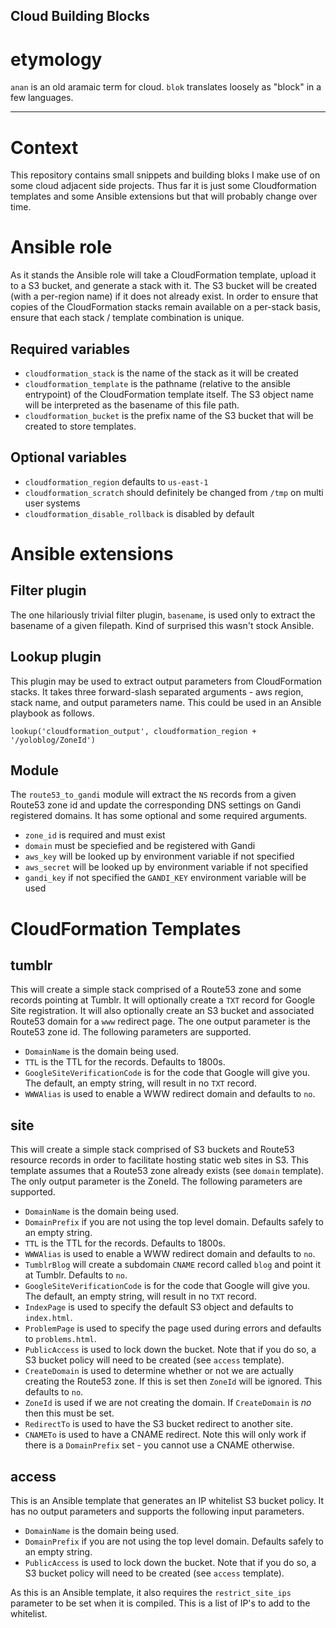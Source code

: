 Cloud Building Blocks
---------------------

# etymology

`anan` is an old aramaic term for cloud.
`blok` translates loosely as "block" in a few languages.

----

# Context

This repository contains small snippets and building bloks I make use of on some cloud adjacent side projects. Thus far it is just some Cloudformation templates and some Ansible extensions but that will probably change over time.

# Ansible role

As it stands the Ansible role will take a CloudFormation template, upload it to a S3 bucket, and generate a stack with it. The S3 bucket will be created (with a per-region name) if it does not already exist. In order to ensure that copies of the CloudFormation stacks remain available on a per-stack basis, ensure that each stack / template combination is unique.

## Required variables

* `cloudformation_stack` is the name of the stack as it will be created
* `cloudformation_template` is the pathname (relative to the ansible entrypoint) of the CloudFormation template itself. The S3 object name will be interpreted as the basename of this file path.
* `cloudformation_bucket` is the prefix name of the S3 bucket that will be created to store templates.

## Optional variables

* `cloudformation_region` defaults to `us-east-1`
* `cloudformation_scratch` should definitely be changed from `/tmp` on multi user systems
* `cloudformation_disable_rollback` is disabled by default

# Ansible extensions

## Filter plugin

The one hilariously trivial filter plugin, `basename`, is used only to extract the basename of a given filepath. Kind of surprised this wasn't stock Ansible.

## Lookup plugin

This plugin may be used to extract output parameters from CloudFormation stacks. It takes three forward-slash separated arguments - aws region, stack name, and output parameters name. This could be used in an Ansible playbook as follows.

    lookup('cloudformation_output', cloudformation_region + '/yoloblog/ZoneId')

## Module

The `route53_to_gandi` module will extract the `NS` records from a given Route53 zone id and update the corresponding DNS settings on Gandi registered domains. It has some optional and some required arguments.

* `zone_id` is required and must exist
* `domain` must be speciefied and be registered with Gandi
* `aws_key` will be looked up by environment variable if not specified
* `aws_secret` will be looked up by environment variable if not specified
* `gandi_key` if not specified the `GANDI_KEY` environment variable will be used

# CloudFormation Templates

## tumblr

This will create a simple stack comprised of a Route53 zone and some records pointing at Tumblr. It will optionally create a `TXT` record for Google Site registration. It will also optionally create an S3 bucket and associated Route53 domain for a `www` redirect page. The one output parameter is the Route53 zone id. The following parameters are supported.

* `DomainName` is the domain being used.
* `TTL` is the TTL for the records. Defaults to 1800s.
* `GoogleSiteVerificationCode` is for the code that Google will give you. The default, an empty string, will result in no `TXT` record.
* `WWWAlias` is used to enable a WWW redirect domain and defaults to `no`.

## site

This will create a simple stack comprised of S3 buckets and Route53 resource records in order to facilitate hosting static web sites in S3. This template assumes that a Route53 zone already exists (see `domain` template). The only output parameter is the ZoneId. The following parameters are supported.

* `DomainName` is the domain being used.
* `DomainPrefix` if you are not using the top level domain. Defaults safely to an empty string.
* `TTL` is the TTL for the records. Defaults to 1800s.
* `WWWAlias` is used to enable a WWW redirect domain and defaults to `no`.
* `TumblrBlog` will create a subdomain `CNAME` record called `blog` and point it at Tumblr. Defaults to `no`.
* `GoogleSiteVerificationCode` is for the code that Google will give you. The default, an empty string, will result in no `TXT` record.
* `IndexPage` is used to specify the default S3 object and defaults to `index.html`.
* `ProblemPage` is used to specify the page used during errors and defaults to `problems.html`.
* `PublicAccess` is used to lock down the bucket. Note that if you do so, a S3 bucket policy will need to be created (see `access` template).
* `CreateDomain` is used to determine whether or not we are actually creating the Route53 zone. If this is set then `ZoneId` will be ignored. This defaults to `no`.
* `ZoneId` is used if we are not creating the domain. If `CreateDomain` is _no_ then this must be set.
* `RedirectTo` is used to have the S3 bucket redirect to another site.
* `CNAMETo` is used to have a CNAME redirect. Note this will only work if there is a `DomainPrefix` set - you cannot use a CNAME otherwise.

## access

This is an Ansible template that generates an IP whitelist S3 bucket policy. It has no output parameters and supports the following input parameters.

* `DomainName` is the domain being used.
* `DomainPrefix` if you are not using the top level domain. Defaults safely to an empty string.
* `PublicAccess` is used to lock down the bucket. Note that if you do so, a S3 bucket policy will need to be created (see `access` template).

As this is an Ansible template, it also requires the `restrict_site_ips` parameter to be set when it is compiled. This is a list of IP's to add to the whitelist.
